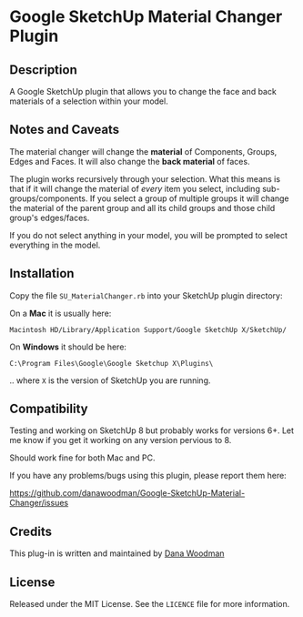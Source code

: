 # Google SketchUp Material Changer Plugin


## Description

A Google SketchUp plugin that allows you to change the face and back materials of a selection within your model.


## Notes and Caveats

The material changer will change the **material** of Components, Groups, Edges and Faces. It will also change the **back material** of faces.

The plugin works recursively through your selection. What this means is that if it will change the material of *every* item you select, including sub-groups/components. If you select a group of multiple groups it will change the material of the parent group and all its child groups and those child group's edges/faces.

If you do not select anything in your model, you will be prompted to select everything in the model.


## Installation

Copy the file `SU_MaterialChanger.rb` into your SketchUp plugin directory:

On a **Mac** it is usually here:

    Macintosh HD/Library/Application Support/Google SketchUp X/SketchUp/

On **Windows** it should be here:

    C:\Program Files\Google\Google Sketchup X\Plugins\

.. where `X` is the version of SketchUp you are running.


## Compatibility

Testing and working on SketchUp 8 but probably works for versions 6+. Let me know if you get it working on any version pervious to 8.

Should work fine for both Mac and PC.

If you have any problems/bugs using this plugin, please report them here:

<https://github.com/danawoodman/Google-SketchUp-Material-Changer/issues>


## Credits

This plug-in is written and maintained by [Dana Woodman](dana@danawoodman.com)


## License

Released under the MIT License. See the `LICENCE` file for more information.
